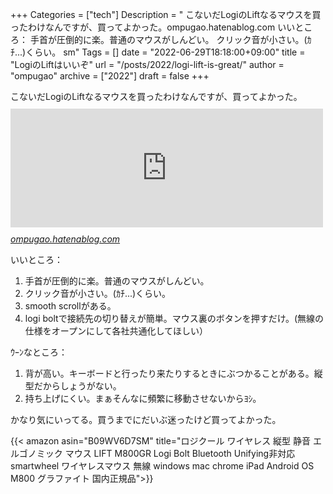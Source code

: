 +++
Categories = ["tech"]
Description = " こないだLogiのLiftなるマウスを買ったわけなんですが、買ってよかった。ompugao.hatenablog.com  いいところ：   手首が圧倒的に楽。普通のマウスがしんどい。  クリック音が小さい。(ｶﾁ...)くらい。  sm"
Tags = []
date = "2022-06-29T18:18:00+09:00"
title = "LogiのLiftはいいぞ"
url = "/posts/2022/logi-lift-is-great/"
author = "ompugao"
archive = ["2022"]
draft = false
+++

<body>
<p>こないだLogiのLiftなるマウスを買ったわけなんですが、買ってよかった。
<iframe src="https://hatenablog-parts.com/embed?url=https%3A%2F%2Fompugao.hatenablog.com%2Fentry%2F2022%2F06%2F19%2F170927" title="マウスをポチった - おんぷの日記" class="embed-card embed-blogcard" scrolling="no" frameborder="0" style="display: block; width: 100%; height: 190px; max-width: 500px; margin: 10px 0px;"></iframe><cite class="hatena-citation"><a href="https://ompugao.hatenablog.com/entry/2022/06/19/170927">ompugao.hatenablog.com</a></cite></p>

<p>いいところ：</p>

<ol>
<li>手首が圧倒的に楽。普通のマウスがしんどい。</li>
<li>クリック音が小さい。(ｶﾁ...)くらい。</li>
<li>smooth scrollがある。</li>
<li>logi boltで接続先の切り替えが簡単。マウス裏のボタンを押すだけ。(無線の仕様をオープンにして各社共通化してほしい）</li>
</ol>


<p>ｳｰﾝなところ：</p>

<ol>
<li>背が高い。キーボードと行ったり来たりするときにぶつかることがある。縦型だからしょうがない。</li>
<li>持ち上げにくい。まぁそんなに頻繁に移動させないからﾖｼ｡</li>
</ol>


<p>かなり気にいってる。買うまでにだいぶ迷ったけど買ってよかった。</p>

{{< amazon asin="B09WV6D7SM" title="ロジクール ワイヤレス 縦型 静音 エルゴノミック マウス LIFT M800GR Logi Bolt Bluetooth Unifying非対応 smartwheel ワイヤレスマウス 無線 windows mac chrome iPad Android OS M800 グラファイト 国内正規品">}}
</div>
</div>
</body>
